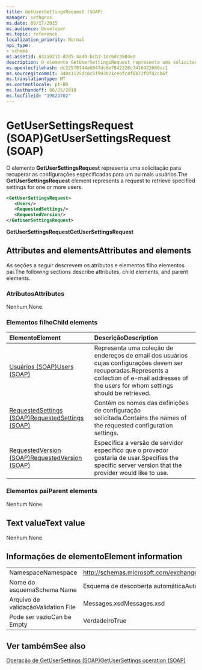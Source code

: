 ```yaml
---
title: GetUserSettingsRequest (SOAP)
manager: sethgros
ms.date: 09/17/2015
ms.audience: Developer
ms.topic: reference
localization_priority: Normal
api_type:
- schema
ms.assetid: 832a9211-d2d5-4a49-bcb3-1dc6dc3904ed
description: O elemento GetUserSettingsRequest representa uma solicitação para recuperar as configurações especificadas para um ou mais usuários.
ms.openlocfilehash: dc22570144a6947dc6e7042326c7416422680cc1
ms.sourcegitcommit: 34041125dc8c5f993b21cebfc4f8b72f0fd2cb6f
ms.translationtype: MT
ms.contentlocale: pt-BR
ms.lasthandoff: 06/25/2018
ms.locfileid: "19823702"
---
```

# <a name="getusersettingsrequest-soap"></a><span data-ttu-id="0b947-103">GetUserSettingsRequest (SOAP)</span><span class="sxs-lookup"><span data-stu-id="0b947-103">GetUserSettingsRequest (SOAP)</span></span>

<span data-ttu-id="0b947-104">O elemento **GetUserSettingsRequest** representa uma solicitação para recuperar as configurações especificadas para um ou mais usuários.</span><span class="sxs-lookup"><span data-stu-id="0b947-104">The **GetUserSettingsRequest** element represents a request to retrieve specified settings for one or more users.</span></span> 
  
```XML
<GetUserSettingsRequest>
   <Users/>
   <RequestedSettings/>
   <RequestedVersion/>
</GetUserSettingsRequest>
```

 <span data-ttu-id="0b947-105">**GetUserSettingsRequest**</span><span class="sxs-lookup"><span data-stu-id="0b947-105">**GetUserSettingsRequest**</span></span>
## <a name="attributes-and-elements"></a><span data-ttu-id="0b947-106">Attributes and elements</span><span class="sxs-lookup"><span data-stu-id="0b947-106">Attributes and elements</span></span>

<span data-ttu-id="0b947-107">As seções a seguir descrevem os atributos e elementos filho elementos pai.</span><span class="sxs-lookup"><span data-stu-id="0b947-107">The following sections describe attributes, child elements, and parent elements.</span></span>
  
### <a name="attributes"></a><span data-ttu-id="0b947-108">Atributos</span><span class="sxs-lookup"><span data-stu-id="0b947-108">Attributes</span></span>

<span data-ttu-id="0b947-109">Nenhum.</span><span class="sxs-lookup"><span data-stu-id="0b947-109">None.</span></span>
  
### <a name="child-elements"></a><span data-ttu-id="0b947-110">Elementos filho</span><span class="sxs-lookup"><span data-stu-id="0b947-110">Child elements</span></span>

|<span data-ttu-id="0b947-111">**Elemento**</span><span class="sxs-lookup"><span data-stu-id="0b947-111">**Element**</span></span>|<span data-ttu-id="0b947-112">**Descrição**</span><span class="sxs-lookup"><span data-stu-id="0b947-112">**Description**</span></span>|
|:-----|:-----|
|[<span data-ttu-id="0b947-113">Usuários (SOAP)</span><span class="sxs-lookup"><span data-stu-id="0b947-113">Users (SOAP)</span></span>](users-soap.md) <br/> |<span data-ttu-id="0b947-114">Representa uma coleção de endereços de email dos usuários cujas configurações devem ser recuperadas.</span><span class="sxs-lookup"><span data-stu-id="0b947-114">Represents a collection of e-mail addresses of the users for whom settings should be retrieved.</span></span>  <br/> |
|[<span data-ttu-id="0b947-115">RequestedSettings (SOAP)</span><span class="sxs-lookup"><span data-stu-id="0b947-115">RequestedSettings (SOAP)</span></span>](requestedsettings-soap.md) <br/> |<span data-ttu-id="0b947-116">Contém os nomes das definições de configuração solicitada.</span><span class="sxs-lookup"><span data-stu-id="0b947-116">Contains the names of the requested configuration settings.</span></span>  <br/> |
|[<span data-ttu-id="0b947-117">RequestedVersion (SOAP)</span><span class="sxs-lookup"><span data-stu-id="0b947-117">RequestedVersion (SOAP)</span></span>](requestedversion-soap.md) <br/> |<span data-ttu-id="0b947-118">Especifica a versão de servidor específico que o provedor gostaria de usar.</span><span class="sxs-lookup"><span data-stu-id="0b947-118">Specifies the specific server version that the provider would like to use.</span></span>  <br/> |
   
### <a name="parent-elements"></a><span data-ttu-id="0b947-119">Elementos pai</span><span class="sxs-lookup"><span data-stu-id="0b947-119">Parent elements</span></span>

<span data-ttu-id="0b947-120">Nenhum.</span><span class="sxs-lookup"><span data-stu-id="0b947-120">None.</span></span>
  
## <a name="text-value"></a><span data-ttu-id="0b947-121">Text value</span><span class="sxs-lookup"><span data-stu-id="0b947-121">Text value</span></span>

<span data-ttu-id="0b947-122">Nenhum.</span><span class="sxs-lookup"><span data-stu-id="0b947-122">None.</span></span>
  
## <a name="element-information"></a><span data-ttu-id="0b947-123">Informações de elemento</span><span class="sxs-lookup"><span data-stu-id="0b947-123">Element information</span></span>

|||
|:-----|:-----|
|<span data-ttu-id="0b947-124">Namespace</span><span class="sxs-lookup"><span data-stu-id="0b947-124">Namespace</span></span>  <br/> |http://schemas.microsoft.com/exchange/2010/Autodiscover  <br/> |
|<span data-ttu-id="0b947-125">Nome do esquema</span><span class="sxs-lookup"><span data-stu-id="0b947-125">Schema Name</span></span>  <br/> |<span data-ttu-id="0b947-126">Esquema de descoberta automática</span><span class="sxs-lookup"><span data-stu-id="0b947-126">Autodiscover schema</span></span>  <br/> |
|<span data-ttu-id="0b947-127">Arquivo de validação</span><span class="sxs-lookup"><span data-stu-id="0b947-127">Validation File</span></span>  <br/> |<span data-ttu-id="0b947-128">Messages.xsd</span><span class="sxs-lookup"><span data-stu-id="0b947-128">Messages.xsd</span></span>  <br/> |
|<span data-ttu-id="0b947-129">Pode ser vazio</span><span class="sxs-lookup"><span data-stu-id="0b947-129">Can be Empty</span></span>  <br/> |<span data-ttu-id="0b947-130">Verdadeiro</span><span class="sxs-lookup"><span data-stu-id="0b947-130">True</span></span>  <br/> |
   
## <a name="see-also"></a><span data-ttu-id="0b947-131">Ver também</span><span class="sxs-lookup"><span data-stu-id="0b947-131">See also</span></span>



[<span data-ttu-id="0b947-132">Operação de GetUserSettings (SOAP)</span><span class="sxs-lookup"><span data-stu-id="0b947-132">GetUserSettings operation (SOAP)</span></span>](getusersettings-operation-soap.md)

